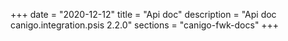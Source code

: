 +++
date        = "2020-12-12"
title       = "Api doc"
description = "Api doc canigo.integration.psis 2.2.0"
sections    = "canigo-fwk-docs"
+++